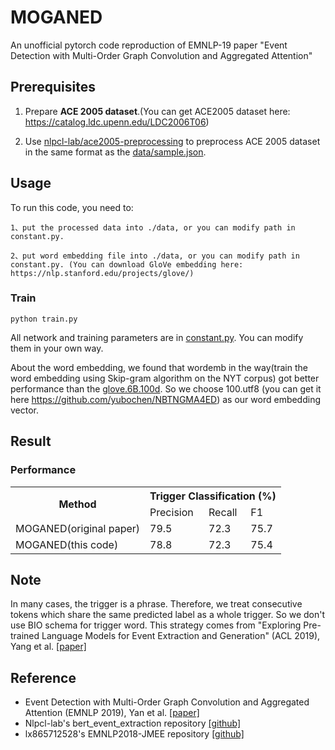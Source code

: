 # MOGANED
An unofficial pytorch code reproduction of EMNLP-19 paper "Event Detection with Multi-Order Graph Convolution and Aggregated Attention"


## Prerequisites

1. Prepare **ACE 2005 dataset**.(You can get ACE2005 dataset here: https://catalog.ldc.upenn.edu/LDC2006T06) 

2. Use [nlpcl-lab/ace2005-preprocessing](https://github.com/nlpcl-lab/ace2005-preprocessing) to preprocess ACE 2005 dataset in the same format as the [data/sample.json](https://github.com/ll0iecas/MOGANED/blob/master/data/sample.json). 

## Usage

To run this code, you need to:

    1、put the processed data into ./data, or you can modify path in constant.py. 
  
    2、put word embedding file into ./data, or you can modify path in constant.py. (You can download GloVe embedding here: https://nlp.stanford.edu/projects/glove/)

### Train
```
python train.py
```

All network and training parameters are in [constant.py](https://github.com/ll0iecas/MOGANED/blob/master/consts.py). You can modify them in your own way.

About the word embedding, we found that wordemb in the way(train the word embedding using Skip-gram algorithm on the NYT corpus) got better performance than the [glove.6B.100d](https://nlp.stanford.edu/projects/glove/). So we choose 100.utf8 (you can get it here https://github.com/yubochen/NBTNGMA4ED) as our word embedding vector.

## Result	

### Performance	

<table>	
  <tr>	
    <th rowspan="2">Method</th>	
    <th colspan="3">Trigger Classification (%)</th>	
  </tr>	
  <tr>	
    <td>Precision</td>	
    <td>Recall</td>	
    <td>F1</td>	
  </tr>	
  <tr>	
    <td>MOGANED(original paper)</td>	
    <td>79.5</td>	  
    <td>72.3</td>	
    <td>75.7</td>	
  </tr>	
  <tr>	
    <td>MOGANED(this code)</td>	
    <td>78.8</td>
    <td>72.3</td>	
    <td>75.4</td>	
  </tr>	
</table>	

## Note

  In many cases, the trigger is a phrase. Therefore, we treat consecutive tokens which share the same predicted label as a whole trigger. So we don't use BIO schema for trigger word. This strategy comes from "Exploring Pre-trained Language Models for Event Extraction and Generation" (ACL 2019), Yang et al. [[paper]](https://www.aclweb.org/anthology/P19-1522.pdf)

## Reference

* Event Detection with Multi-Order Graph Convolution and Aggregated Attention (EMNLP 2019), Yan et al. [[paper]](https://www.aclweb.org/anthology/D19-1582.pdf)
* Nlpcl-lab's bert_event_extraction repository [[github]](https://github.com/nlpcl-lab/bert-event-extraction)
* lx865712528's EMNLP2018-JMEE repository [[github]](https://github.com/lx865712528/EMNLP2018-JMEE)
